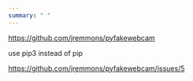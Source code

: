 ```yaml
---
summary: " "
---
```

https://github.com/jremmons/pyfakewebcam

use pip3 instead of pip

https://github.com/jremmons/pyfakewebcam/issues/5